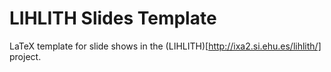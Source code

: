# LIHLITH Slides Template
LaTeX template for slide shows in the (LIHLITH)[http://ixa2.si.ehu.es/lihlith/] project.
